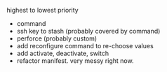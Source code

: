 highest to lowest priority
* command
* ssh key to stash (probably covered by command)
* perforce (probably custom)
* add reconfigure command to re-choose values
* add activate, deactivate, switch
* refactor manifest. very messy right now.
